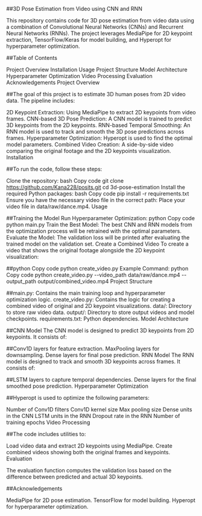 ##3D Pose Estimation from Video using CNN and RNN

This repository contains code for 3D pose estimation from video data using a combination of Convolutional Neural Networks (CNNs) and Recurrent Neural Networks (RNNs). The project leverages MediaPipe for 2D keypoint extraction, TensorFlow/Keras for model building, and Hyperopt for hyperparameter optimization.

##Table of Contents

Project Overview
Installation
Usage
Project Structure
Model Architecture
Hyperparameter Optimization
Video Processing
Evaluation
Acknowledgements
Project Overview

##The goal of this project is to estimate 3D human poses from 2D video data. The pipeline includes:

2D Keypoint Extraction: Using MediaPipe to extract 2D keypoints from video frames.
CNN-based 3D Pose Prediction: A CNN model is trained to predict 3D keypoints from the 2D keypoints.
RNN-based Temporal Smoothing: An RNN model is used to track and smooth the 3D pose predictions across frames.
Hyperparameter Optimization: Hyperopt is used to find the optimal model parameters.
Combined Video Creation: A side-by-side video comparing the original footage and the 2D keypoints visualization.
Installation

##To run the code, follow these steps:

Clone the repository:
bash
Copy code
git clone https://github.com/Kana228/posits.git
cd 3d-pose-estimation
Install the required Python packages:
bash
Copy code
pip install -r requirements.txt
Ensure you have the necessary video file in the correct path:
Place your video file in data/raw/dance.mp4.
Usage

##Training the Model
Run Hyperparameter Optimization:
python
Copy code
python main.py
Train the Best Model: The best CNN and RNN models from the optimization process will be retrained with the optimal parameters.
Evaluate the Model: The validation loss will be printed after evaluating the trained model on the validation set.
Create a Combined Video
To create a video that shows the original footage alongside the 2D keypoint visualization:

##python
Copy code
python create_video.py
Example Command:
python
Copy code
python create_video.py --video_path data/raw/dance.mp4 --output_path output/combined_video.mp4
Project Structure

##main.py: Contains the main training loop and hyperparameter optimization logic.
create_video.py: Contains the logic for creating a combined video of original and 2D keypoint visualizations.
data/: Directory to store raw video data.
output/: Directory to store output videos and model checkpoints.
requirements.txt: Python dependencies.
Model Architecture

##CNN Model
The CNN model is designed to predict 3D keypoints from 2D keypoints. It consists of:

##Conv1D layers for feature extraction.
MaxPooling layers for downsampling.
Dense layers for final pose prediction.
RNN Model
The RNN model is designed to track and smooth 3D keypoints across frames. It consists of:

##LSTM layers to capture temporal dependencies.
Dense layers for the final smoothed pose prediction.
Hyperparameter Optimization

##Hyperopt is used to optimize the following parameters:

Number of Conv1D filters
Conv1D kernel size
Max pooling size
Dense units in the CNN
LSTM units in the RNN
Dropout rate in the RNN
Number of training epochs
Video Processing

##The code includes utilities to:

Load video data and extract 2D keypoints using MediaPipe.
Create combined videos showing both the original frames and keypoints.
Evaluation

The evaluation function computes the validation loss based on the difference between predicted and actual 3D keypoints.

##Acknowledgements

MediaPipe for 2D pose estimation.
TensorFlow for model building.
Hyperopt for hyperparameter optimization.
